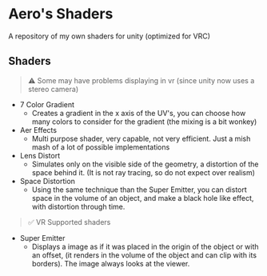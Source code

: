 # Aero's Shaders
A repository of my own shaders for unity (optimized for VRC)

## Shaders

> ⚠ Some may have problems displaying in vr (since unity now uses a stereo camera)

- 7 Color Gradient
  + Creates a gradient in the x axis of the UV's, you can choose how many colors to consider for the gradient (the mixing is a bit wonkey)
- Aer Effects
  + Multi purpose shader, very capable, not very efficient. Just a mish mash of a lot of possible implementations
- Lens Distort
  + Simulates only on the visible side of the geometry, a distortion of the space behind it. (It is not ray tracing, so do not expect over realism)
- Space Distortion
  + Using the same technique than the Super Emitter, you can distort space in the volume of an object, and make a black hole like effect, with distortion through time.

> ✅ VR Supported shaders

- Super Emitter
  + Displays a image as if it was placed in the origin of the object or with an offset, (it renders in the volume of the object and can clip with its borders). The image always looks at the viewer. 
